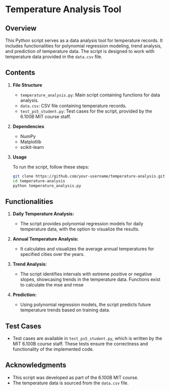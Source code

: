 # Temperature Analysis Tool

## Overview

This Python script serves as a data analysis tool for temperature records. It includes functionalities for polynomial regression modeling, trend analysis, and prediction of temperature data. The script is designed to work with temperature data provided in the `data.csv` file.

## Contents

1. **File Structure**
   - `temperature_analysis.py`: Main script containing functions for data analysis.
   - `data.csv`: CSV file containing temperature records.
   - `test_ps5_student.py`: Test cases for the script, provided by the 6.100B MIT course staff.

2. **Dependencies**
   - NumPy
   - Matplotlib
   - scikit-learn

3. **Usage**

   To run the script, follow these steps:

   ```bash
   git clone https://github.com/your-username/temperature-analysis.git
   cd temperature-analysis
   python temperature_analysis.py

## Functionalities

1. **Daily Temperature Analysis:**
   - The script provides polynomial regression models for daily temperature data, with the option to visualize the results.

2. **Annual Temperature Analysis:**
   - It calculates and visualizes the average annual temperatures for specified cities over the years.

3. **Trend Analysis:**
   - The script identifies intervals with extreme positive or negative slopes, showcasing trends in the temperature data. Functions exist to calculate the mse and rmse

4. **Prediction:**
   - Using polynomial regression models, the script predicts future temperature trends based on training data.

## Test Cases

- Test cases are available in `test_ps5_student.py`, which is written by the MIT 6.100B course staff. These tests ensure the correctness and functionality of the implemented code.


## Acknowledgments

- This script was developed as part of the 6.100B MIT course.
- The temperature data is sourced from the `data.csv` file.

